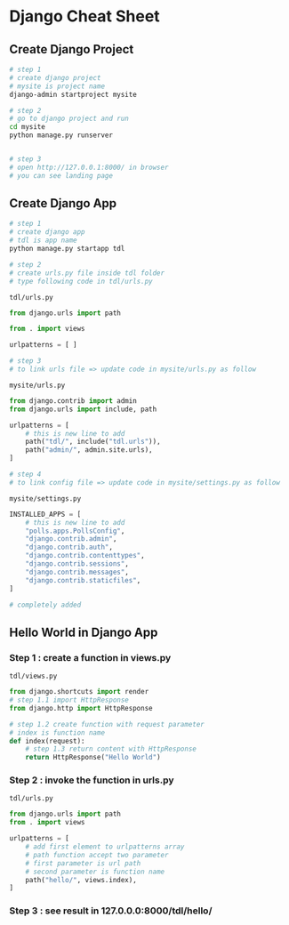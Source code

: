 # Django Cheat Sheet

## Create Django Project 

```bash
# step 1
# create django project
# mysite is project name 
django-admin startproject mysite

# step 2
# go to django project and run
cd mysite
python manage.py runserver


# step 3
# open http://127.0.0.1:8000/ in browser
# you can see landing page
```

## Create Django App
```bash
# step 1
# create django app
# tdl is app name
python manage.py startapp tdl

```
```bash
# step 2
# create urls.py file inside tdl folder
# type following code in tdl/urls.py
```

```tdl/urls.py```
```python
from django.urls import path

from . import views

urlpatterns = [ ]
```

```bash
# step 3
# to link urls file => update code in mysite/urls.py as follow
```

```mysite/urls.py```

```python
from django.contrib import admin
from django.urls import include, path

urlpatterns = [
    # this is new line to add
    path("tdl/", include("tdl.urls")),
    path("admin/", admin.site.urls),
]
```

```bash
# step 4 
# to link config file => update code in mysite/settings.py as follow
```
```mysite/settings.py```
```python
INSTALLED_APPS = [
    # this is new line to add
    "polls.apps.PollsConfig",
    "django.contrib.admin",
    "django.contrib.auth",
    "django.contrib.contenttypes",
    "django.contrib.sessions",
    "django.contrib.messages",
    "django.contrib.staticfiles",
]
```

```bash
# completely added  
```


## Hello World in Django App

### Step 1 : create a function in views.py
```tdl/views.py```
```python
from django.shortcuts import render
# step 1.1 import HttpResponse 
from django.http import HttpResponse

# step 1.2 create function with request parameter
# index is function name
def index(request):
    # step 1.3 return content with HttpResponse
    return HttpResponse("Hello World")
```


### Step 2 : invoke the function in urls.py
```tdl/urls.py```
```python
from django.urls import path
from . import views

urlpatterns = [
    # add first element to urlpatterns array
    # path function accept two parameter
    # first parameter is url path
    # second parameter is function name 
    path("hello/", views.index),
]
```

### Step 3 : see result in 127.0.0.0:8000/tdl/hello/